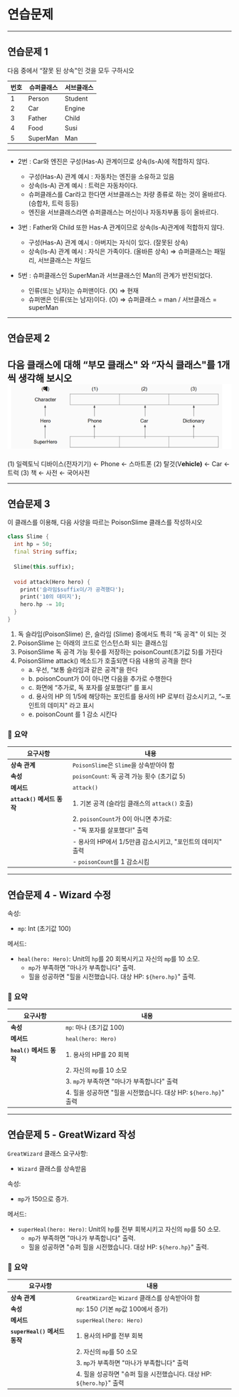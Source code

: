 
# 연습문제
---
## 연습문제 1
다음 중에서 “잘못 된 상속"인 것을 모두 구하시오

| 번호 | 슈퍼클래스   | 서브클래스 |
|------|--------------|-----------|
| 1    | Person       | Student   |
| 2    | Car          | Engine    |
| 3    | Father       | Child     |
| 4    | Food         | Susi      |
| 5    | SuperMan     | Man       |
---
- 2번  : Car와 엔진은 구성(Has-A) 관계이므로 상속(Is-A)에 적합하지 않다.
    - 구성(Has-A) 관계 예시 : 자동차는 엔진을 소유하고 있음
    - 상속(Is-A) 관계 예시 : 트럭은 자동차이다.
    - 슈퍼클래스를 Car라고 한다면 서브클래스는 차량 종류로 하는 것이 올바르다.(승합차, 트럭 등등)
    - 엔진을 서브클래스라면 슈퍼클래스는 머신이나 자동차부품 등이 올바르다.
- 3번 : Father와 Child 또한 Has-A 관계이므로 상속(Is-A)관계에 적합하지 않다.
    - 구성(Has-A) 관계 예시 : 아버지는 자식이 있다. (잘못된 상속)
    - 상속(Is-A) 관계 예시 : 자식은 가족이다. (올바른 상속) ⇒ 슈퍼클래스는 패밀리, 서브클래스는 차일드

- 5번 : 슈퍼클래스인 SuperMan과 서브클래스인 Man의 관계가 반전되었다.
    - 인류(또는 남자)는 슈퍼맨이다. (X) ⇒ 현재
    - 슈퍼맨은 인류(또는 남자)이다. (O) ⇒ 슈퍼클래스 = man / 서브클래스 = superMan
---
## 연습문제 2
다음 클래스에 대해 “부모 클래스" 와 “자식 클래스"를 1개씩 생각해 보시오
![연습문제 2 도형](img/image_1.png)
---
(1) 일렉토닉 디바이스(전자기기) ← Phone ← 스마트폰
(2) 탈것(V**ehicle)** ← Car ← 트럭
(3) 책 ← 사전 ← 국어사전

---
## 연습문제 3
이 클래스를 이용해, 다음 사양을 따르는 PoisonSlime 클래스를 작성하시오
```dart
class Slime {
  int hp = 50;
  final String suffix;

  Slime(this.suffix);

  void attack(Hero hero) {
    print('슬라임$suffix이/가 공격했다');
    print('10의 데미지');
    hero.hp -= 10;
  }
}
```

1. 독 슬라임(PoisonSlime) 은, 슬라임 (Slime) 중에서도 특히 “독 공격" 이 되는 것
2. PoisonSlime 는 아래의 코드로 인스턴스화 되는 클래스임
3. PoisonSlime 독 공격 가능 횟수를 저장하는 poisonCount(초기값 5)를 가진다
4. PoisonSlime attack() 메소드가 호출되면 다음 내용의 공격을 한다
    - a. 우선, “보통 슬라임과 같은 공격"을 한다
    - b. poisonCount가 0이 아니면 다음을 추가로 수행한다
    - c. 화면에 “추가로, 독 포자를 살포했다!ˮ 를 표시
    - d. 용사의 HP 의 1/5에 해당하는 포인트를 용사의 HP 로부터 감소시키고, “~포인트의 데미지" 라고 표시
    - e. poisonCount 를 1 감소 시킨다

### :memo: __**요약**__
| 요구사항                    | 내용                                                             |
|----------------------------|------------------------------------------------------------------|
| **상속 관계**               | `PoisonSlime`은 `Slime`을 상속받아야 함                        |
| **속성**                    | `poisonCount`: 독 공격 가능 횟수 (초기값 5)                     |
| **메서드**                  | `attack()`                                                      |
| **`attack()` 메서드 동작**  | 1. 기본 공격 (슬라임 클래스의 `attack()` 호출)                  |
|                            | 2. `poisonCount`가 0이 아니면 추가로:                           |
|                            |    - "독 포자를 살포했다!" 출력                                  |
|                            |    - 용사의 HP에서 1/5만큼 감소시키고, "포인트의 데미지" 출력  |
|                            |    - `poisonCount`를 1 감소시킴                                  |

---


## 연습문제 4 - Wizard 수정
속성:
- `mp`: Int (초기값 100)

메서드:
- `heal(hero: Hero)`: Unit의 `hp`를 20 회복시키고 자신의 `mp`를 10 소모.
  - `mp`가 부족하면 "마나가 부족합니다" 출력.
  - 힐을 성공하면 "힐을 시전했습니다. 대상 HP: `${hero.hp}`" 출력.

### :memo: __**요약**__
| 요구사항                    | 내용                                                             |
|----------------------------|------------------------------------------------------------------|
| **속성**                    | `mp`: 마나 (초기값 100)                                           |
| **메서드**                  | `heal(hero: Hero)`                                               |
| **`heal()` 메서드 동작**    | 1. 용사의 HP를 20 회복                                           |
|                            | 2. 자신의 `mp`를 10 소모                                        |
|                            | 3. `mp`가 부족하면 "마나가 부족합니다" 출력                      |
|                            | 4. 힐을 성공하면 "힐을 시전했습니다. 대상 HP: `${hero.hp}`" 출력 |

---

## 연습문제 5 - GreatWizard 작성
`GreatWizard` 클래스 요구사항:
- `Wizard` 클래스를 상속받음

속성:
- `mp`가 150으로 증가.

메서드:
- `superHeal(hero: Hero)`: Unit의 `hp`를 전부 회복시키고 자신의 `mp`를 50 소모.
  - `mp`가 부족하면 "마나가 부족합니다" 출력.
  - 힐을 성공하면 "슈퍼 힐을 시전했습니다. 대상 HP: `${hero.hp}`" 출력.

### :memo: __**요약**__
| 요구사항                    | 내용                                                             |
|----------------------------|------------------------------------------------------------------|
| **상속 관계**               | `GreatWizard`는 `Wizard` 클래스를 상속받아야 함                |
| **속성**                    | `mp`: 150 (기본 `mp`값 100에서 증가)                            |
| **메서드**                  | `superHeal(hero: Hero)`                                          |
| **`superHeal()` 메서드 동작**| 1. 용사의 HP를 전부 회복                                        |
|                            | 2. 자신의 `mp`를 50 소모                                        |
|                            | 3. `mp`가 부족하면 "마나가 부족합니다" 출력                      |
|                            | 4. 힐을 성공하면 "슈퍼 힐을 시전했습니다. 대상 HP: `${hero.hp}`" 출력 |